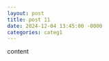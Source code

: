 ```yaml
---
layout: post
title: post 11
date: 2024-12-04 13:45:00 -0000
categories: categ1
---
```


content
